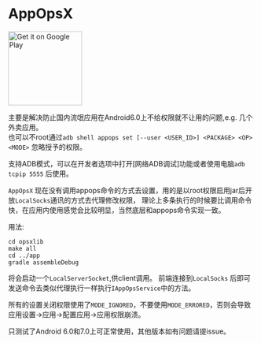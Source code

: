 # AppOpsX

<a href='https://play.google.com/store/apps/details?id=com.zzzmode.appopsx&pcampaignid=MKT-Other-global-all-co-prtnr-py-PartBadge-Mar2515-1'><img alt='Get it on Google Play' src='https://play.google.com/intl/en_us/badges/images/generic/en_badge_web_generic.png' width='150'/></a>

主要是解决防止国内流氓应用在Android6.0上不给权限就不让用的问题,e.g. 几个外卖应用。   
也可以不root通过`adb shell appops set [--user <USER_ID>] <PACKAGE> <OP> <MODE>` 忽略授予的权限。

支持ADB模式，可以在开发者选项中打开[网络ADB调试]功能或者使用电脑`adb tcpip 5555` 后使用。

`AppOpsX` 现在没有调用appops命令的方式去设置，用的是以root权限启用jar后开放`LocalSocks`通讯的方式去代理修改权限，
理论上多条执行的时候要比调用命令快，在应用内使用感觉会比较明显，当然底层和appops命令实现一致。

用法:
```
cd opsxlib
make all
cd ../app
gradle assembleDebug
```
将会启动一个`LocalServerSocket`,供client调用。
前端连接到`LocalSocks` 后即可发送命令去类似代理执行一样执行`IAppOpsService`中的方法。

所有的设置关闭权限使用了`MODE_IGNORED`，不要使用`MODE_ERRORED`，否则会导致应用设置->应用->配置应用->应用权限崩溃。

只测试了Android 6.0和7.0上可正常使用，其他版本如有问题请提issue。
